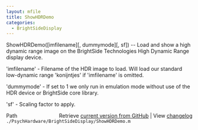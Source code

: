 ```yaml
---
layout: mfile
title: ShowHDRDemo
categories:
  - BrightSideDisplay
---
```


ShowHDRDemo\(\[imfilename\]\[, dummymode\]\[, sf\]\) \-\- Load and show a high dynamic range image
on the BrightSide Technologies High Dynamic Range display device.

'imfilename' \- Filename of the HDR image to load. Will load our standard
low\-dynamic range 'konijntjes' if 'imfilename' is omitted.

'dummymode' \- If set to 1 we only run in emulation mode without use of
the HDR device or BrightSide core library.

'sf' \- Scaling factor to apply.



<div class="code_header" style="text-align:right;">
  <span style="float:left;">Path&nbsp;&nbsp;</span> <span class="counter">Retrieve <a href=
  "https://raw.github.com/Psychtoolbox-3/Psychtoolbox-3/beta/./PsychHardware/BrightSideDisplay/ShowHDRDemo.m">current version from GitHub</a> | View <a href=
  "https://github.com/Psychtoolbox-3/Psychtoolbox-3/commits/beta/./PsychHardware/BrightSideDisplay/ShowHDRDemo.m">changelog</a></span>
</div>
<div class="code">
  <code>./PsychHardware/BrightSideDisplay/ShowHDRDemo.m</code>
</div>
